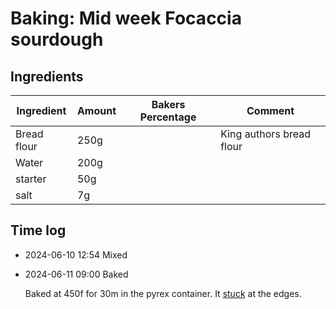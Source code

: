 # Baking: Mid week Focaccia sourdough

## Ingredients

| Ingredient  | Amount | Bakers Percentage | Comment                  |
| ----------- | ------ | ----------------- | ------------------------ |
| Bread flour | 250g   |                   | King authors bread flour |
| Water       | 200g   |                   |                          |
| starter     | 50g    |                   |                          |
| salt        | 7g     |                   |                          |

## Time log

- 2024-06-10 12:54 Mixed
- 2024-06-11 09:00 Baked

  Baked at 450f for 30m in the pyrex container. It [stuck](../592) at the edges.